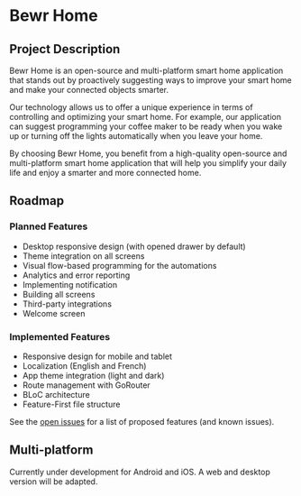 # Bewr Home
## Project Description
Bewr Home is an open-source and multi-platform smart home application that stands out by proactively suggesting ways to improve your smart home and make your connected objects smarter. 

Our technology allows us to offer a unique experience in terms of controlling and optimizing your smart home. For example, our application can suggest programming your coffee maker to be ready when you wake up or turning off the lights automatically when you leave your home. 

By choosing Bewr Home, you benefit from a high-quality open-source and multi-platform smart home application that will help you simplify your daily life and enjoy a smarter and more connected home.

## Roadmap
### Planned Features
* Desktop responsive design (with opened drawer by default)
* Theme integration on all screens
* Visual flow-based programming for the automations
* Analytics and error reporting
* Implementing notification
* Building all screens
* Third-party integrations
* Welcome screen

### Implemented Features
* Responsive design for mobile and tablet
* Localization (English and French)
* App theme integration (light and dark)
* Route management with GoRouter
* BLoC architecture
* Feature-First file structure

See the [open issues](https://github.com/BewrApp/Bewr-Home/issues) for a list of proposed features (and known issues).

## Multi-platform
Currently under development for Android and iOS. A web and desktop version will be adapted.
